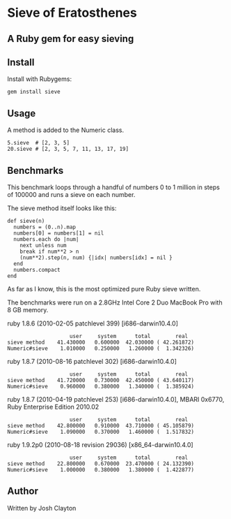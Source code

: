 # Sieve of Eratosthenes

## A Ruby gem for easy sieving

## Install

Install with Rubygems:

    gem install sieve

## Usage

A method is added to the Numeric class.

    5.sieve  # [2, 3, 5]
    20.sieve # [2, 3, 5, 7, 11, 13, 17, 19]

## Benchmarks

This benchmark loops through a handful of numbers 0 to 1 million in steps of
100000 and runs a sieve on each number.

The sieve method itself looks like this:

    def sieve(n)
      numbers = (0..n).map
      numbers[0] = numbers[1] = nil
      numbers.each do |num|
        next unless num
        break if num**2 > n
        (num**2).step(n, num) {|idx| numbers[idx] = nil }
      end
      numbers.compact
    end

As far as I know, this is the most optimized pure Ruby sieve written.

The benchmarks were run on a 2.8GHz Intel Core 2 Duo MacBook Pro with 8 GB memory.

ruby 1.8.6 (2010-02-05 patchlevel 399) [i686-darwin10.4.0]

                        user     system      total        real
    sieve method    41.430000   0.600000  42.030000 ( 42.261872)
    Numeric#sieve    1.010000   0.250000   1.260000 (  1.342326)

ruby 1.8.7 (2010-08-16 patchlevel 302) [i686-darwin10.4.0]

                        user     system      total        real
    sieve method    41.720000   0.730000  42.450000 ( 43.640117)
    Numeric#sieve    0.960000   0.380000   1.340000 (  1.385924)

ruby 1.8.7 (2010-04-19 patchlevel 253) [i686-darwin10.4.0], MBARI 0x6770, Ruby Enterprise Edition 2010.02

                        user     system      total        real
    sieve method    42.800000   0.910000  43.710000 ( 45.105879)
    Numeric#sieve    1.090000   0.370000   1.460000 (  1.517832)


ruby 1.9.2p0 (2010-08-18 revision 29036) [x86_64-darwin10.4.0]

                        user     system      total        real
    sieve method    22.800000   0.670000  23.470000 ( 24.132390)
    Numeric#sieve    1.000000   0.380000   1.380000 (  1.422877)

## Author

Written by Josh Clayton

